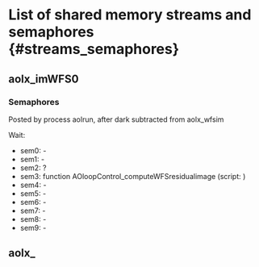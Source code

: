 # List of shared memory streams and semaphores     {#streams_semaphores}



## aolx_imWFS0

### Semaphores

Posted by process aolrun, after dark subtracted from aolx_wfsim

Wait:


- sem0: -
- sem1: -
- sem2: ?
- sem3: function AOloopControl_computeWFSresidualimage (script: )
- sem4: -
- sem5: -
- sem6: -
- sem7: -
- sem8: -
- sem9: -


## aolx_
